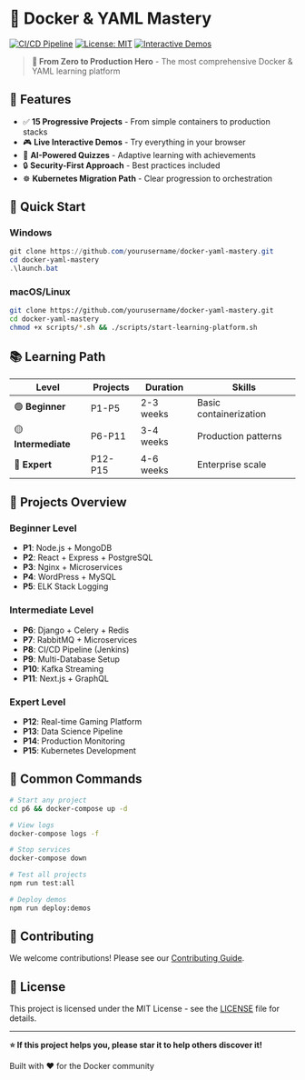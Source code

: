 # 🐳 Docker & YAML Mastery

[![CI/CD Pipeline](https://img.shields.io/github/actions/workflow/status/yourusername/docker-yaml-mastery/ci.yml?branch=main&label=CI%2FCD&logo=github&style=for-the-badge)](https://github.com/yourusername/docker-yaml-mastery/actions)
[![License: MIT](https://img.shields.io/badge/License-MIT-yellow.svg?style=for-the-badge)](https://opensource.org/licenses/MIT)
[![Interactive Demos](https://img.shields.io/badge/Interactive-Demos-blue?style=for-the-badge&logo=play)](https://docker-yaml-mastery.demo.com)

> **🚀 From Zero to Production Hero** - The most comprehensive Docker & YAML learning platform

## 🌟 Features

- ✅ **15 Progressive Projects** - From simple containers to production stacks
- 🎮 **Live Interactive Demos** - Try everything in your browser
- 🧠 **AI-Powered Quizzes** - Adaptive learning with achievements
- 🔒 **Security-First Approach** - Best practices included
- ☸️ **Kubernetes Migration Path** - Clear progression to orchestration

## 🚀 Quick Start

### Windows
```powershell
git clone https://github.com/yourusername/docker-yaml-mastery.git
cd docker-yaml-mastery
.\launch.bat
```

### macOS/Linux
```bash
git clone https://github.com/yourusername/docker-yaml-mastery.git
cd docker-yaml-mastery
chmod +x scripts/*.sh && ./scripts/start-learning-platform.sh
```

## 📚 Learning Path

| Level | Projects | Duration | Skills |
|-------|----------|----------|--------|
| 🟢 **Beginner** | P1-P5 | 2-3 weeks | Basic containerization |
| 🟡 **Intermediate** | P6-P11 | 3-4 weeks | Production patterns |
| 🔴 **Expert** | P12-P15 | 4-6 weeks | Enterprise scale |

## 🎯 Projects Overview

### Beginner Level
- **P1**: Node.js + MongoDB
- **P2**: React + Express + PostgreSQL
- **P3**: Nginx + Microservices
- **P4**: WordPress + MySQL
- **P5**: ELK Stack Logging

### Intermediate Level
- **P6**: Django + Celery + Redis
- **P7**: RabbitMQ + Microservices
- **P8**: CI/CD Pipeline (Jenkins)
- **P9**: Multi-Database Setup
- **P10**: Kafka Streaming
- **P11**: Next.js + GraphQL

### Expert Level
- **P12**: Real-time Gaming Platform
- **P13**: Data Science Pipeline
- **P14**: Production Monitoring
- **P15**: Kubernetes Development

## 🔧 Common Commands

```bash
# Start any project
cd p6 && docker-compose up -d

# View logs
docker-compose logs -f

# Stop services
docker-compose down

# Test all projects
npm run test:all

# Deploy demos
npm run deploy:demos
```

## 🤝 Contributing

We welcome contributions! Please see our [Contributing Guide](CONTRIBUTING.md).

## 📄 License

This project is licensed under the MIT License - see the [LICENSE](LICENSE) file for details.

---

**⭐ If this project helps you, please star it to help others discover it!**

Built with ❤️ for the Docker community
